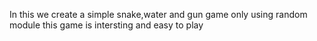 In this we create a simple snake,water and gun game only using random module
this game is intersting and easy to play 
